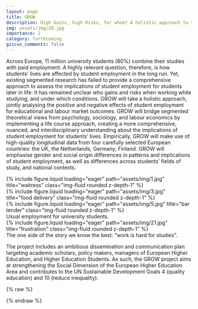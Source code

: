 ```yaml
---
layout: page
title: GROW
description: High Gains, high Risks, for whom? A holistic approach to the inequalities Of Working while studying trajectories
img: assets/img/20.jpg
importance: 2
category: forthcoming
giscus_comments: false
---
```


Across Europe, 11 million university students (80%) combine their studies with paid employment. A highly relevant question, therefore, is how students’ lives are affected by student employment in the long run. Yet, existing segmented research has failed to provide a comprehensive approach to assess the implications of student employment for students later in life: It has remained unclear who gains and risks when working while studying, and under which conditions. GROW will take a holistic approach, jointly analysing the positive and negative effects of student employment for educational and labour market outcomes. GROW will bridge segmented theoretical views from psychology, sociology, and labour economics by implementing a life course approach, creating a more comprehensive, nuanced, and interdisciplinary understanding about the implications of student employment for students’ lives. Empirically, GROW will make use of high-quality longitudinal data from four carefully selected European countries: the UK, the Netherlands, Germany, Finland. GROW will emphasise gender and social origin differences in patterns and implications of student employment, as well as differences across students’ fields of study, and national contexts. 

<div class="row">
    <div class="col-sm mt-3 mt-md-0">
        {% include figure.liquid loading="eager" path="assets/img/1.jpg" title="waitress" class="img-fluid rounded z-depth-1" %}
    </div>
    <div class="col-sm mt-3 mt-md-0">
        {% include figure.liquid loading="eager" path="assets/img/3.jpg" title="food delivery" class="img-fluid rounded z-depth-1" %}
    </div>
    <div class="col-sm mt-3 mt-md-0">
        {% include figure.liquid loading="eager" path="assets/img/5.jpg" title="bar tender" class="img-fluid rounded z-depth-1" %}
    </div>
</div>
<div class="caption">
    Usual employment for university students.
</div>
<div class="row">
    <div class="col-sm mt-3 mt-md-0">
        {% include figure.liquid loading="eager" path="assets/img/21.jpg" title="frustration" class="img-fluid rounded z-depth-1" %}
    </div>
</div>
<div class="caption">
    The one side of the story we know the best: "work is hard for studies".
</div>

The project includes an ambitious dissemination and communication plan targeting academic scholars, policy makers, managers of European Higher Education, and Higher Education Students. As such, the GROW project aims at strengthening the Social Dimension of the European Higher Education Area and contributes to the UN Sustainable Development Goals 4 (quality education) and 10 (reduce inequality).

{% raw %}


{% endraw %}
